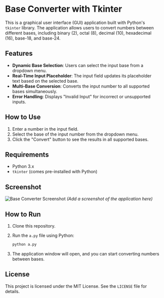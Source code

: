 # Base Converter with Tkinter

This is a graphical user interface (GUI) application built with Python's `tkinter` library. The application allows users to convert numbers between different bases, including binary (2), octal (8), decimal (10), hexadecimal (16), base-18, and base-24.

## Features

- **Dynamic Base Selection**: Users can select the input base from a dropdown menu.
- **Real-Time Input Placeholder**: The input field updates its placeholder text based on the selected base.
- **Multi-Base Conversion**: Converts the input number to all supported bases simultaneously.
- **Error Handling**: Displays "Invalid Input" for incorrect or unsupported inputs.

## How to Use

1. Enter a number in the input field.
2. Select the base of the input number from the dropdown menu.
3. Click the "Convert" button to see the results in all supported bases.

## Requirements

- Python 3.x
- `tkinter` (comes pre-installed with Python)

## Screenshot

![Base Converter Screenshot](screenshot.png) *(Add a screenshot of the application here)*

## How to Run

1. Clone this repository.
2. Run the `a.py` file using Python:
   ```bash
   python a.py
   ```

3. The application window will open, and you can start converting numbers between bases.

## License

This project is licensed under the MIT License. See the `LICENSE` file for details.
